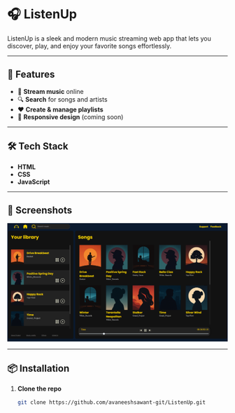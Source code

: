 # 🎧 ListenUp

ListenUp is a sleek and modern music streaming web app that lets you discover, play, and enjoy your favorite songs effortlessly.

---

## 🚀 Features
- 🎵 **Stream music** online
- 🔍 **Search** for songs and artists
- ❤️ **Create & manage playlists**
- 📱 **Responsive design** (coming soon)

---

## 🛠 Tech Stack
- **HTML**
- **CSS**
- **JavaScript**

---

## 📸 Screenshots
![App Screenshot](photos/screenshot.png) <!-- Replace with your path or URL -->

---

## 📦 Installation
1. **Clone the repo**
   ```bash
   git clone https://github.com/avaneeshsawant-git/ListenUp.git
